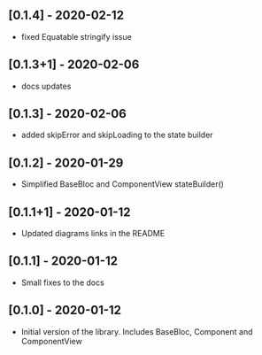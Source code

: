 ## [0.1.4] - 2020-02-12

* fixed Equatable stringify issue

## [0.1.3+1] - 2020-02-06

* docs updates

## [0.1.3] - 2020-02-06

* added skipError and skipLoading to the state builder

## [0.1.2] - 2020-01-29

* Simplified BaseBloc and ComponentView stateBuilder()

## [0.1.1+1] - 2020-01-12

* Updated diagrams links in the README

## [0.1.1] - 2020-01-12

* Small fixes to the docs

## [0.1.0] - 2020-01-12

* Initial version of the library. Includes BaseBloc, Component and ComponentView
